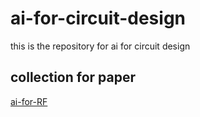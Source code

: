 # ai-for-circuit-design
this is the repository for ai for circuit design

## collection for paper
[ai-for-RF](https://docs.google.com/document/d/16VU2xE0dKV6083b-YdUNu0kSecRXf-3O8Nnknf0pvM4/edit?tab=t.0)

